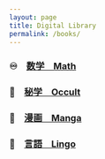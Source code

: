 ```yaml
---
layout: page
title: Digital Library
permalink: /books/
---
```


### ♾️　[数学　Math](https://leomaor.github.io/math)

### 🔮　[秘学　Occult](https://leomaor.github.io/occult)

### 🎎　[漫画　Manga](https://leomaor.github.io/manga)

### 🦜　[言語　Lingo](https://leomaor.github.io/lang)
